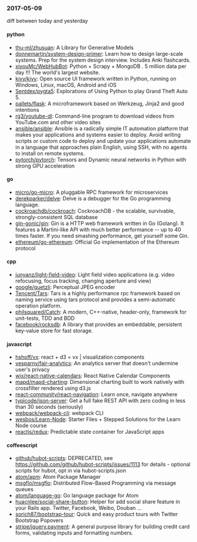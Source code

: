 ### 2017-05-09
diff between today and yesterday

#### python
* [thu-ml/zhusuan](https://github.com/thu-ml/zhusuan): A Library for Generative Models
* [donnemartin/system-design-primer](https://github.com/donnemartin/system-design-primer): Learn how to design large-scale systems. Prep for the system design interview. Includes Anki flashcards.
* [xiyouMc/WebHubBot](https://github.com/xiyouMc/WebHubBot): Python + Scrapy + MongoDB . 5 million data per day !!! The world's largest website. 
* [kivy/kivy](https://github.com/kivy/kivy): Open source UI framework written in Python, running on Windows, Linux, macOS, Android and iOS
* [Sentdex/pygta5](https://github.com/Sentdex/pygta5): Explorations of Using Python to play Grand Theft Auto 5.
* [pallets/flask](https://github.com/pallets/flask): A microframework based on Werkzeug, Jinja2 and good intentions
* [rg3/youtube-dl](https://github.com/rg3/youtube-dl): Command-line program to download videos from YouTube.com and other video sites
* [ansible/ansible](https://github.com/ansible/ansible): Ansible is a radically simple IT automation platform that makes your applications and systems easier to deploy. Avoid writing scripts or custom code to deploy and update your applications automate in a language that approaches plain English, using SSH, with no agents to install on remote systems.
* [pytorch/pytorch](https://github.com/pytorch/pytorch): Tensors and Dynamic neural networks in Python with strong GPU acceleration

#### go
* [micro/go-micro](https://github.com/micro/go-micro): A pluggable RPC framework for microservices
* [derekparker/delve](https://github.com/derekparker/delve): Delve is a debugger for the Go programming language.
* [cockroachdb/cockroach](https://github.com/cockroachdb/cockroach): CockroachDB - the scalable, survivable, strongly-consistent SQL database
* [gin-gonic/gin](https://github.com/gin-gonic/gin): Gin is a HTTP web framework written in Go (Golang). It features a Martini-like API with much better performance -- up to 40 times faster. If you need smashing performance, get yourself some Gin.
* [ethereum/go-ethereum](https://github.com/ethereum/go-ethereum): Official Go implementation of the Ethereum protocol

#### cpp
* [junyanz/light-field-video](https://github.com/junyanz/light-field-video): Light field video applications (e.g. video refocusing, focus tracking, changing aperture and view)
* [google/guetzli](https://github.com/google/guetzli): Perceptual JPEG encoder
* [Tencent/Tars](https://github.com/Tencent/Tars): Tars is a highly performance rpc framework based on naming service using tars protocol and provides a semi-automatic operation platform.
* [philsquared/Catch](https://github.com/philsquared/Catch): A modern, C++-native, header-only, framework for unit-tests, TDD and BDD
* [facebook/rocksdb](https://github.com/facebook/rocksdb): A library that provides an embeddable, persistent key-value store for fast storage.

#### javascript
* [hshoff/vx](https://github.com/hshoff/vx): react + d3 = vx | visualization components
* [vesparny/fair-analytics](https://github.com/vesparny/fair-analytics): An analytics server that doesn't undermine user's privacy
* [wix/react-native-calendars](https://github.com/wix/react-native-calendars): React Native Calendar Components
* [mapd/mapd-charting](https://github.com/mapd/mapd-charting): Dimensional charting built to work natively with crossfilter rendered using d3.js
* [react-community/react-navigation](https://github.com/react-community/react-navigation): Learn once, navigate anywhere
* [typicode/json-server](https://github.com/typicode/json-server): Get a full fake REST API with zero coding in less than 30 seconds (seriously)
* [webpack/webpack-cli](https://github.com/webpack/webpack-cli): webpack CLI
* [wesbos/Learn-Node](https://github.com/wesbos/Learn-Node): Starter Files + Stepped Solutions for the Learn Node course
* [reactjs/redux](https://github.com/reactjs/redux): Predictable state container for JavaScript apps

#### coffeescript
* [github/hubot-scripts](https://github.com/github/hubot-scripts): DEPRECATED, see https://github.com/github/hubot-scripts/issues/1113 for details - optional scripts for hubot, opt in via hubot-scripts.json
* [atom/apm](https://github.com/atom/apm): Atom Package Manager
* [msgflo/msgflo](https://github.com/msgflo/msgflo): Distributed Flow-Based Programming via message queues
* [atom/language-go](https://github.com/atom/language-go): Go language package for Atom
* [huacnlee/social-share-button](https://github.com/huacnlee/social-share-button): Helper for add social share feature in your Rails app. Twitter, Facebook, Weibo, Douban ...
* [sorich87/bootstrap-tour](https://github.com/sorich87/bootstrap-tour): Quick and easy product tours with Twitter Bootstrap Popovers
* [stripe/jquery.payment](https://github.com/stripe/jquery.payment): A general purpose library for building credit card forms, validating inputs and formatting numbers.
